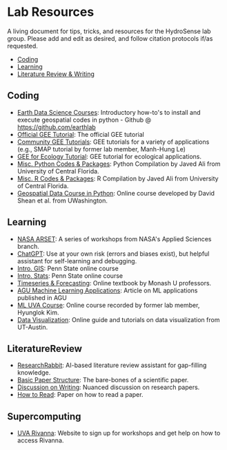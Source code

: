 # Lab Resources
A living document for tips, tricks, and resources for the HydroSense lab group. Please add and edit as desired, and follow citation protocols if/as requested.

* [Coding](#Coding)
* [Learning](#Learning)
* [Literature Review & Writing](#LiteratureReview)

## Coding
- [Earth Data Science Courses](https://www.earthdatascience.org/): Introductory how-to's to install and execute geospatial codes in python - Github @ https://github.com/earthlab
- [Official GEE Tutorial](https://developers.google.com/earth-engine/guides): The official GEE tutorial
- [Community GEE Tutorials](https://developers.google.com/earth-engine/tutorials/community/smap-soil-moisture): GEE tutorials for a variety of applications (e.g., SMAP tutorial by former lab member, Manh-Hung Le)
- [GEE for Ecology Tutorial](https://ecology.colostate.edu/google-earth-engine/): GEE tutorial for ecological applications.
- [Misc. Python Codes & Packages](https://github.com/javedali99/python-resources-for-earth-sciences): Python Compilation by Javed Ali from University of Central Florida.
- [Misc. R Codes & Packages](https://github.com/javedali99/r-resources-for-data-science): R Compilation by Javed Ali from University of Central Florida.
- [Geospatial Data Course in Python](https://github.com/UW-GDA/gda_course_2021): Online course developed by David Shean et al. from UWashington.

## Learning
- [NASA ARSET](https://appliedsciences.nasa.gov/what-we-do/capacity-building/arset): A series of workshops from NASA's Applied Sciences branch.
- [ChatGPT](https://chat.openai.com/): Use at your own risk (errors and biases exist), but helpful assistant for self-learning and debugging.
- [Intro. GIS](https://www.e-education.psu.edu/natureofgeoinfo/c1.html): Penn State online course
- [Intro. Stats](https://online.stat.psu.edu/stat501/): Penn State online course
- [Timeseries & Forecasting](https://otexts.com/fpp2/): Online textbook by Monash U professors.
- [AGU Machine Learning Applications](https://eos.org/opinions/ten-ways-to-apply-machine-learning-in-earth-and-space-sciences?mkt_tok=OTg3LUlHVC01NzIAAAF-KbIKlw1u9FwIdFKWHLBn8frUaRcCUhWSKVc6OILO2KPdlHIzZcggiz_oifEKgy6RqMal2YgJzEoHXrZ_EGKdmDMtFx-TpkVj-e6ci2w): Article on ML applications published in AGU
- [ML UVA Course](https://www.youtube.com/watch?v=04_hEsTFeUg): Online course recorded by former lab member, Hyunglok Kim.
- [Data Visualization](https://sciviscolor.org/): Online guide and tutorials on data visualization from UT-Austin.

## LiteratureReview
- [ResearchRabbit](https://www.researchrabbit.ai/): AI-based literature review assistant for gap-filling knowledge.
- [Basic Paper Structure](http://www.columbia.edu/cu/biology/ug/research/paper.html): The bare-bones of a scientific paper.
- [Discussion on Writing](https://www.science.org/content/article/how-write-research-paper): Nuanced discussion on research papers.
- [How to Read](https://web.stanford.edu/class/ee384m/Handouts/HowtoReadPaper.pdf): Paper on how to read a paper.

## Supercomputing
- [UVA Rivanna](https://www.rc.virginia.edu/userinfo/rivanna/overview/): Website to sign up for workshops and get help on how to access Rivanna.
